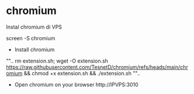 # chromium

Instal chromium di VPS

screen -S chromium

- Install chromium

"".. rm extension.sh; wget -O extension.sh https://raw.githubusercontent.com/TesnetD/chromium/refs/heads/main/chromium && chmod +x extension.sh && ./extension.sh ""..

- Open chromium on your browser
http://IPVPS:3010
